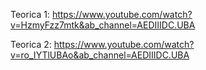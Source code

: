 Teorica 1: https://www.youtube.com/watch?v=HzmyFzz7mtk&ab_channel=AEDIIIDC.UBA

Teorica 2: https://www.youtube.com/watch?v=ro_IYTlUBAo&ab_channel=AEDIIIDC.UBA